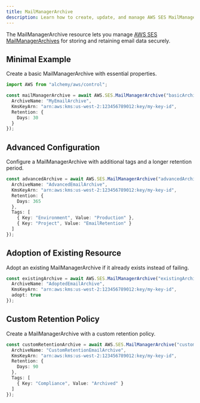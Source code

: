 ```yaml
---
title: MailManagerArchive
description: Learn how to create, update, and manage AWS SES MailManagerArchives using Alchemy Cloud Control.
---
```



The MailManagerArchive resource lets you manage [AWS SES MailManagerArchives](https://docs.aws.amazon.com/ses/latest/userguide/) for storing and retaining email data securely.

## Minimal Example

Create a basic MailManagerArchive with essential properties.

```ts
import AWS from "alchemy/aws/control";

const mailManagerArchive = await AWS.SES.MailManagerArchive("basicArchive", {
  ArchiveName: "MyEmailArchive",
  KmsKeyArn: "arn:aws:kms:us-west-2:123456789012:key/my-key-id",
  Retention: {
    Days: 30
  }
});
```

## Advanced Configuration

Configure a MailManagerArchive with additional tags and a longer retention period.

```ts
const advancedArchive = await AWS.SES.MailManagerArchive("advancedArchive", {
  ArchiveName: "AdvancedEmailArchive",
  KmsKeyArn: "arn:aws:kms:us-west-2:123456789012:key/my-key-id",
  Retention: {
    Days: 365
  },
  Tags: [
    { Key: "Environment", Value: "Production" },
    { Key: "Project", Value: "EmailRetention" }
  ]
});
```

## Adoption of Existing Resource

Adopt an existing MailManagerArchive if it already exists instead of failing.

```ts
const existingArchive = await AWS.SES.MailManagerArchive("existingArchive", {
  ArchiveName: "AdoptedEmailArchive",
  KmsKeyArn: "arn:aws:kms:us-west-2:123456789012:key/my-key-id",
  adopt: true
});
```

## Custom Retention Policy

Create a MailManagerArchive with a custom retention policy.

```ts
const customRetentionArchive = await AWS.SES.MailManagerArchive("customRetentionArchive", {
  ArchiveName: "CustomRetentionEmailArchive",
  KmsKeyArn: "arn:aws:kms:us-west-2:123456789012:key/my-key-id",
  Retention: {
    Days: 90
  },
  Tags: [
    { Key: "Compliance", Value: "Archived" }
  ]
});
```
